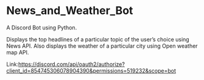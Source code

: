 # News_and_Weather_Bot
A Discord Bot using Python.

Displays the top headlines of a particular topic of the user’s choice using News API.
Also displays the weather of a particular city using Open weather map API.

Link:https://discord.com/api/oauth2/authorize?client_id=854745306078904390&permissions=519232&scope=bot
